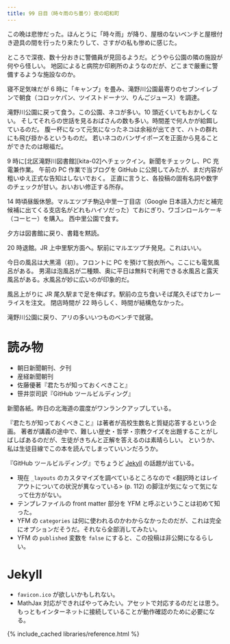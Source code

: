 ```yaml
---
title: 99 日目（時々雨のち曇り）夜の昭和町
---
```


この晩は悲惨だった。ほんとうに「時々雨」が降り、屋根のないベンチと屋根付き遊具の間を行ったり来たりして、さすがの私も惨めに感じた。

ところで深夜、数十分おきに警備員が見回るようだ。どうやら公園の隣の施設が何やら怪しい。
地図によると病院か印刷所のようなのだが、どこまで厳重に警備するような施設なのか。

寝不足気味だが 6 時に「キャンプ」を畳み、滝野川公園最寄りのセブンイレブンで朝食（コロッケパン、ツイストドーナツ、りんごジュース）を調達。

滝野川公園に戻って食う。この公園、ネコが多い。10 頭近くいてもおかしくない。
そしてそれらの世話を見るおばさんの数も多い。時間差で何人かが給餌しているのだ。
腹一杯になって元気になったネコは余裕が出てきて、ハトの群れにも飛び掛かるというものだ。
若いネコのバンザイポーズを正面から見ることができたのは眼福だ。

9 時に[北区滝野川図書館][kita-02]へチェックイン。新聞をチェックし、PC 充電兼作業。
午前の PC 作業で当ブログを GitHub に公開してみたが、まだ内容が粗いゆえ正式な告知はしないでおく。
正直に言うと、各投稿の固有名詞や数字のチェックが甘い。おいおい修正する所存。

14 時頃昼飯休憩。マルエツプチ駒込中里一丁目店（Google 日本語入力だと補完候補に出てくる支店名がどれもハイソだった）ておにぎり、ワゴンロールケーキ（コーヒー）を購入。
西中里公園で食す。

夕方は図書館に戻り、書籍を黙読。

20 時退館。JR 上中里駅方面へ。駅前にマルエツプチ発見。これはいい。

今日の風呂は大黒湯（初）。フロントに PC を預けて脱衣所へ。ここにも電気風呂がある。
男湯は泡風呂が二種類、奥に平日は無料で利用できる水風呂と露天風呂がある。水風呂が妙に広いのが印象的だ。

風呂上がりに JR 尾久駅まで足を伸ばす。駅前の立ち食いそば尾久そばでカレーライスを注文。
閉店時間が 22 時らしく、時間が結構危なかった。

滝野川公園に戻り、アリの多いいつものベンチで就寝。

# 読み物

* 朝日新聞朝刊、夕刊
* 産経新聞朝刊
* 佐藤優著『君たちが知っておくべきこと』
* 笹井崇司訳『GitHub ツールビルディング』

新聞各紙。昨日の北海道の震度がワンランクアップしている。

『君たちが知っておくべきこと』は著者が高校生数名と質疑応答するという企画。
著者が講義の途中で、難しい歴史・哲学・宗教クイズを出題することがしばしばあるのだが、生徒がきちんと正解を答えるのは素晴らしい。
というか、私は生徒目線でこの本を読んでしまっていいンだろうか。

『GitHub ツールビルディング』でちょうど [Jekyll](https://github.com/jekyll/jekyll) の話題が出ている。
* 現在 `_layouts` のカスタマイズを調べているところなので
  <翻訳時とはレイアウトについての状況が異なっている> (p. 112) の脚注が気になって気になって仕方がない。
* テンプレファイルの front matter 部分を YFM と呼ぶということは初めて知った。
* YFM の `categories` は何に使われるのかわからなかったのだが、これは完全にオプションだそうだ。それなら全部消してみたい。
* YFM の `published` 変数を `false` にすると、この投稿は非公開になるらしい。

# Jekyll

* `favicon.ico` が欲しいかもしれない。
* MathJax 対応ができればやってみたい。アセットで対応するのだとは思う。
  もっともインターネットに接続していることが動作確認のために必要になる。

{% include_cached libraries/reference.html %}
